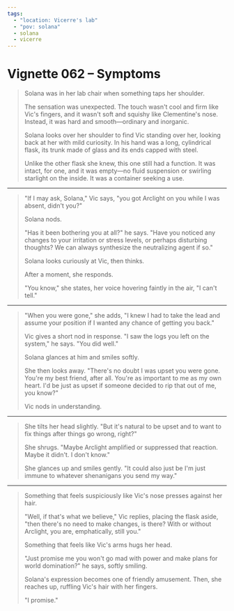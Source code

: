 ```yaml
---
tags:
  - "location: Vicerre's lab"
  - "pov: solana"
  - solana
  - vicerre
---
```


# Vignette 062 – Symptoms

> Solana was in her lab chair when something taps her shoulder.
>
> The sensation was unexpected. The touch wasn't cool and firm like Vic's fingers, and it wasn't soft and squishy like Clementine's nose. Instead, it was hard and smooth—ordinary and inorganic.
>
> Solana looks over her shoulder to find Vic standing over her, looking back at her with mild curiosity. In his hand was a long, cylindrical flask, its trunk made of glass and its ends capped with steel.
>
> Unlike the other flask she knew, this one still had a function. It was intact, for one, and it was empty—no fluid suspension or swirling starlight on the inside. It was a container seeking a use.

---

> "If I may ask, Solana," Vic says, "you got Arclight on you while I was absent, didn't you?"
>
> Solana nods.
>
> "Has it been bothering you at all?" he says. "Have you noticed any changes to your irritation or stress levels, or perhaps disturbing thoughts? We can always synthesize the neutralizing agent if so."
>
> Solana looks curiously at Vic, then thinks.
>
> After a moment, she responds.
>
> "You know," she states, her voice hovering faintly in the air, "I can't tell."

---

> "When you were gone," she adds, "I knew I had to take the lead and assume your position if I wanted any chance of getting you back."
>
> Vic gives a short nod in response. "I saw the logs you left on the system," he says. "You did well."
>
> Solana glances at him and smiles softly.
>
> She then looks away. "There's no doubt I was upset you were gone. You're my best friend, after all. You're as important to me as my own heart. I'd be just as upset if someone decided to rip that out of me, you know?"
>
> Vic nods in understanding.

---

> She tilts her head slightly. "But it's natural to be upset and to want to fix things after things go wrong, right?"
>
> She shrugs. "Maybe Arclight amplified or suppressed that reaction. Maybe it didn't. I don't know."
>
> She glances up and smiles gently. "It could also just be I'm just immune to whatever shenanigans you send my way."

---

> Something that feels suspiciously like Vic's nose presses against her hair.
>
> "Well, if that's what we believe," Vic replies, placing the flask aside, "then there's no need to make changes, is there? With or without Arclight, you are, emphatically, still you."
>
> Something that feels like Vic's arms hugs her head.
>
> "Just promise me you won't go mad with power and make plans for world domination?" he says, softly smiling.
>
> Solana's expression becomes one of friendly amusement. Then, she reaches up, ruffling Vic's hair with her fingers.
>
> "I promise."
